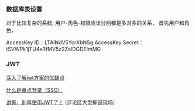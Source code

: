 
### 数据库表设置

对于比较复杂的系统,  用户-角色-权限应该分别都是多对多的关系， 首先用户和角色， 



AccessKey ID：LTAINdV5YcrXbNSg
AccessKey Secret：  tSVWPk1jTU4xRfMV5z2ZaIDGDEImMG








### JWT





[深入了解jwt方案的优缺点](https://www.cnblogs.com/nangec/p/12687258.html)

[什么是单点登录（SSO）](https://zhuanlan.zhihu.com/p/66037342)

[讲真，别再使用JWT了！](https://www.jianshu.com/p/af8360b83a9f)  (评论区大型撕逼现场)





